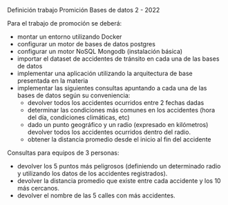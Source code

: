 Definición trabajo Promición Bases de datos 2 - 2022

Para el trabajo de promoción se deberá:

- montar un entorno utilizando Docker
- configurar un motor de bases de datos postgres
- configurar un motor NoSQL Mongodb (instalación básica)
- importar el dataset de accidentes de tránsito en cada una de las bases de datos
- implementar una aplicación utilizando la arquitectura de base presentada en la materia
- implementar las siguientes consultas apuntando a cada una de las bases de datos según su conveniencia:
  - devolver todos los accidentes ocurridos entre 2 fechas dadas
  - determinar las condiciones más comunes en los accidentes (hora del día, condiciones climáticas, etc)
  - dado un punto geográfico y un radio (expresado en kilómetros) devolver todos los accidentes ocurridos dentro del radio.
  - obtener la distancia promedio desde el inicio al fin del accidente

Consultas para equipos de 3 personas:

- devolver los 5 puntos más peligrosos (definiendo un determinado radio y utilizando los datos de los accidentes registrados).
- devolver la distancia promedio que existe entre cada accidente y los 10 más cercanos.
- devolver el nombre de las 5 calles con más accidentes.

